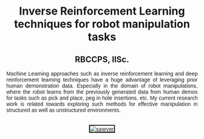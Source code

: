 <center><h1 class="rsection"><b>Inverse Reinforcement Learning techniques for robot manipulation tasks</b></h1></center>

<center><h2><b>RBCCPS, IISc.</b></h2></center>

<p style="text-align:justify; font-family: 'Merriweather', 'Hiragino Sans GB', 'Microsoft YaHei', 'WenQuanYi Micro Hei', sans-serif;">Machine Learning approaches such as inverse reinforcement learning and deep reinforcement learning techniques have a huge advantage of leveraging prior human demonstration data. Especially in the domain of robot manipulations, where the robot learns from the previously generated data from human demos for tasks such as pick and place, peg in hole insertions, etc. My current research work is related towards exploring such methods for effective manipulation in structured as well as unstructured environments.
</p>

<br>

<center>
    <div class="image-wrapper">
                <a class ="image-popup" href="https://nav74neet.github.io/media/sawyer_env.png" title="sawyer">
                    <img src="https://nav74neet.github.io/media/sawyer_env.png" alt="sawyer" style="border:2px solid black;" align="middle">
                </a>
        <!-- <center>
            <p class="image-caption" style="font-size:14px; text-align: center;">
                    Fig.1 Learning to walk - initial baby steps.
            </p>
        </center> -->
    </div>
</center>  

<br>

